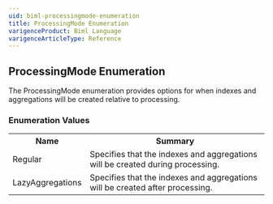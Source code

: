 ```yaml
---
uid: biml-processingmode-enumeration
title: ProcessingMode Enumeration
varigenceProduct: Biml Language
varigenceArticleType: Reference
---
```


## ProcessingMode Enumeration<div class="LanguageSummary"><div class ="SummaryItem">The ProcessingMode enumeration provides options for when indexes and aggregations will be created relative to processing.</div></div><div class="EnumValueGroup">### Enumeration Values<table id="EnumValue" class="MemberList"><tbody><tr><th class="MemberNameColumnHeader">Name</th><th class="MemberSummaryColumnHeader">Summary</th></tr><tr class="cd0"><td class="MemberName">Regular</td><td class="MemberSummary"><div class ="SummaryItem">Specifies that the indexes and aggregations will be created during processing.</div></td></tr><tr class="cd1"><td class="MemberName">LazyAggregations</td><td class="MemberSummary"><div class ="SummaryItem">Specifies that the indexes and aggregations will be created after processing.</div></td></tr></tbody></table></div>